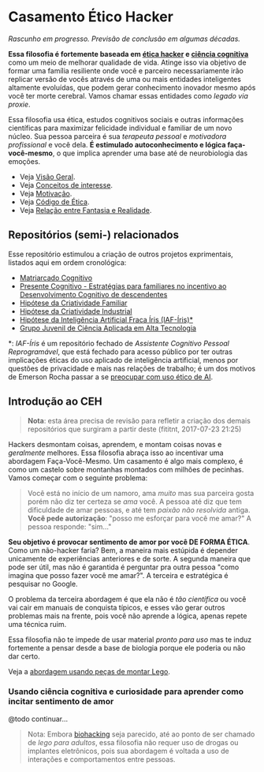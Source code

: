 # Casamento Ético Hacker

_Rascunho em progresso. Previsão de conclusão em algumas décadas._

**Essa filosofia é fortemente baseada em [ética hacker](https://pt.wikipedia.org/wiki/%C3%89tica_hacker)
e [ciência cognitiva](https://en.wikipedia.org/wiki/Cognitive_science)** como
um meio de melhorar qualidade de vida. Atinge isso via objetivo de formar
uma família resiliente onde você e parceiro necessariamente irão replicar versão de vocês
através de uma ou mais entidades inteligentes altamente evoluídas,
que podem gerar conhecimento inovador mesmo após você ter morte cerebral. Vamos
chamar essas entidades como _legado via proxie_.

Essa filosofia usa ética, estudos cognitivos sociais e outras informações
científicas para maximizar felicidade individual e familiar de um novo núcleo.
Sua pessoa parceira é sua _terapeuta pessoal_ e _motivadora profissional_ e você
dela. **É estimulado autoconhecimento e lógica faça-você-mesmo**, o que implica
aprender uma base até de neurobiologia das emoções.

- Veja [Visão Geral](visao-geral.md).
- Veja [Conceitos de interesse](conceitos.md).
- Veja [Motivação](motivacao.md).
- Veja [Código de Ética](codigo-de-etica.md).
- Veja [Relação entre Fantasia e Realidade](fantasia-vs-realidade.md).

## Repositórios (semi-) relacionados

Esse repositório estimulou a criação de outros projetos exprimentais, listados
aqui em ordem cronológica:

- [Matriarcado Cognitivo](https://github.com/fititnt/matriarcado-cognitivo)
- [Presente Cognitivo - Estratégias para familiares no incentivo ao Desenvolvimento Cognitivo de descendentes](https://github.com/fititnt/presente-cognitivo)
- [Hipótese da Criatividade Familiar](https://github.com/fititnt/criatividade-familiar)
- [Hipótese da Criatividade Industrial](https://github.com/fititnt/criatividade-industrial)
- [Hipótese da Inteligência Artificial Fraca Íris (IAF-Íris)*](https://github.com/fititnt/iaf-iris)
- [Grupo Juvenil de Ciência Aplicada em Alta Tecnologia](https://github.com/fititnt/grupo-juvenil-de-ciencia-aplicada-em-alta-tecnologia)

*: _IAF-Íris_ é um repositório fechado de _Assistente Cognitivo Pessoal
Reprogramável_, que está fechado para acesso público por ter outras implicações
éticas do uso aplicado de inteligência artificial, menos por questões de
privacidade e mais nas relações de trabalho; é um dos motivos de Emerson Rocha
passar a se [preocupar com uso ético de AI](https://en.wikipedia.org/wiki/Ethics_of_artificial_intelligence).

## Introdução ao CEH

> **Nota**: esta área precisa de revisão para refletir a criação dos demais
> repositórios que surgiram a partir deste (fititnt, 2017-07-23 21:25)

Hackers desmontam coisas, aprendem, e montam coisas novas e _geralmente_ melhores.
Essa filosofia abraça isso ao incentivar uma abordagem Faça-Você-Mesmo. Um
casamento é algo mais complexo, é como um castelo sobre montanhas montados
com milhões de pecinhas. Vamos começar com o seguinte problema:

> Você está no início de um namoro, ama _muito_ mas sua parceira gosta
> porém não diz ter certeza se _ama_ você. A pessoa até diz que tem dificuldade
> de amar pessoas, e até tem _paixão não resolvida_ antiga. **Você pede
> autorização**: "posso me esforçar para você me amar?" A pessoa responde: "sim..."

**Seu objetivo é provocar sentimento de amor por você DE FORMA ÉTICA**. Como um não-hacker faria?
Bem, a maneira mais estúpida é depender unicamente de experiências anteriores
e de sorte. A segunda maneira que pode ser útil, mas não é garantida é perguntar
pra outra pessoa "como imagina que posso fazer você me amar?". A terceira e
estratégica é pesquisar no Google.

O problema da terceira abordagem é que ela não é _tão científica_ ou você vai
cair em manuais de conquista típicos, e esses vão gerar outros problemas mais
na frente, pois você não aprende a lógica, apenas repete uma técnica ruim.

Essa filosofia não te impede de usar material _pronto para uso_ mas te induz
fortemente a pensar desde a base de biologia porque ele poderia ou não dar certo.

Veja a [abordagem usando peças de montar Lego](introducao-exemplo-lego.md).

<!--
> **Tome cuidado com relação de causa e consequência ao decompor sensações e
> assumir que são responsáveis únicas por um sentimento...
-->

### Usando ciência cognitiva e curiosidade para aprender como incitar sentimento de amor

<!--
  OVO DE PÁSCOA: existe um motivo adicional, e que faz esse comentário estar
  escondido de quem usa interface em markdown. Ao forçar você, que quer causar
  sentimento de amor em outra pessoa, a pesquisar por si em vez de entregar
  pronto não é apenas uma questão de _preguiça_ minha ou de querer ajuda 
  colaborativa, mas também de que **um grande motivo que facilita ser amado**
  é amar. Isto quer dizer que ao pesquisar e estudar a respeito em vez de sair
  aplicando algo, seu nível de envolvimento irá aumentar, você irá ficar mais
  envolvido e é bem provável que **goste** dessa sensação. Ao deixar para você
  parte importante do processo, isso implica que em ainda mais oxcitocina.
  E quando mais oxcitocina você sentir, não importa quão lógico você seja
  isso irá forçar você a ser mais altruísta e reduzir significativamente
  a chance de até mesmo mentir para quem ama.
  Outro ponto de você passar por esse processo é que sua busca por ser amado
  pode te levar a coisas incríveis enquanto outra pessoa não cortar suas asas...
  como por exemplo criar um casamento-etico-hacker.
-->

<!--
  http://www.robertofrancodoamaral.com.br/blog/envelhecimento/ocitocina-muito-mais-que-hormonio-do-amor-saiba-porque
-->

@todo continuar...

> Nota: Embora [biohacking](https://en.wikipedia.org/wiki/Biohacking)
> seja parecido, até ao ponto de ser chamado de _lego para adultos_, essa
> filosofia não requer uso de drogas ou implantes eletrônicos, pois sua abordagem
> é voltada a uso de interações e comportamentos entre pessoas.